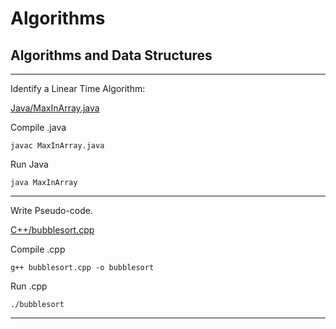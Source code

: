 # Algorithms
## Algorithms and Data Structures

---

Identify a Linear Time Algorithm:

[Java/MaxInArray.java](https://github.com/brettjrea/Algorithms/blob/main/Java/MaxInArray.java)

Compile .java 

`javac MaxInArray.java`

Run Java 

`java MaxInArray`

---

Write Pseudo-code.

[C++/bubblesort.cpp](https://github.com/brettjrea/Algorithms/blob/main/C%2B%2B/bubblesort.cpp)

Compile .cpp 

`g++ bubblesort.cpp -o bubblesort`

Run .cpp 

`./bubblesort`

---